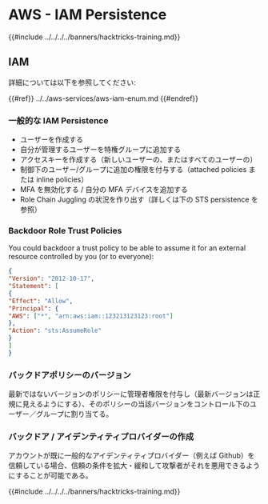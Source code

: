 # AWS - IAM Persistence

{{#include ../../../../banners/hacktricks-training.md}}

## IAM

詳細については以下を参照してください:

{{#ref}}
../../aws-services/aws-iam-enum.md
{{#endref}}

### 一般的な IAM Persistence

- ユーザーを作成する
- 自分が管理するユーザーを特権グループに追加する
- アクセスキーを作成する（新しいユーザーの、またはすべてのユーザーの）
- 制御下のユーザー/グループに追加の権限を付与する（attached policies または inline policies）
- MFA を無効化する / 自分の MFA デバイスを追加する
- Role Chain Juggling の状況を作り出す（詳しくは下の STS persistence を参照）

### Backdoor Role Trust Policies

You could backdoor a trust policy to be able to assume it for an external resource controlled by you (or to everyone):
```json
{
"Version": "2012-10-17",
"Statement": [
{
"Effect": "Allow",
"Principal": {
"AWS": ["*", "arn:aws:iam::123213123123:root"]
},
"Action": "sts:AssumeRole"
}
]
}
```
### バックドアポリシーのバージョン

最新ではないバージョンのポリシーに管理者権限を付与し（最新バージョンは正規に見えるようにする）、そのポリシーの当該バージョンをコントロール下のユーザー／グループに割り当てる。

### バックドア / アイデンティティプロバイダーの作成

アカウントが既に一般的なアイデンティティプロバイダー（例えば Github）を信頼している場合、信頼の条件を拡大・緩和して攻撃者がそれを悪用できるようにすることが可能である。

{{#include ../../../../banners/hacktricks-training.md}}
